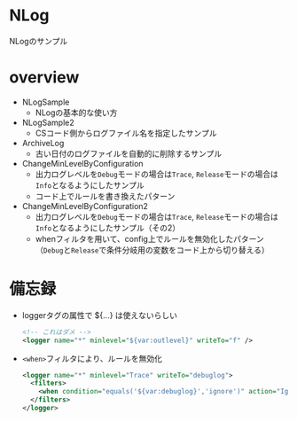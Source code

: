 # NLog

NLogのサンプル

# overview

- NLogSample
    - NLogの基本的な使い方
- NLogSample2
    - CSコード側からログファイル名を指定したサンプル
- ArchiveLog
    - 古い日付のログファイルを自動的に削除するサンプル
- ChangeMinLevelByConfiguration
    - 出力ログレベルを`Debug`モードの場合は`Trace`, `Release`モードの場合は`Info`となるようにしたサンプル
    - コード上でルールを書き換えたパターン
- ChangeMinLevelByConfiguration2
    - 出力ログレベルを`Debug`モードの場合は`Trace`, `Release`モードの場合は`Info`となるようにしたサンプル（その2）
    - whenフィルタを用いて、config上でルールを無効化したパターン（`Debug`と`Release`で条件分岐用の変数をコード上から切り替える）

# 備忘録

- loggerタグの属性で ${...} は使えないらしい
    ```xml
    <!-- これはダメ -->
    <logger name="*" minlevel="${var:outlevel}" writeTo="f" />
    ```
- `<when>`フィルタにより、ルールを無効化
    ```xml
    <logger name="*" minlevel="Trace" writeTo="debuglog">
      <filters>
        <when condition="equals('${var:debuglog}','ignore')" action="Ignore"/>
      </filters>
    </logger>
    ```
